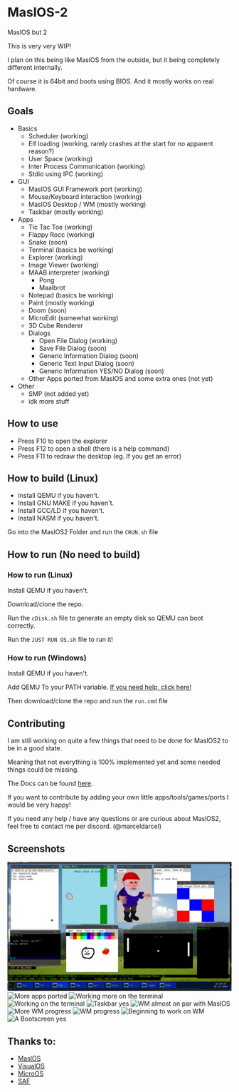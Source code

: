 # MaslOS-2
MaslOS but 2

This is very very WIP!

I plan on this being like MaslOS from the outside, but it being completely different internally.


Of course it is 64bit and boots using BIOS.
And it mostly works on real hardware.

## Goals
 + Basics
   - Scheduler (working)
   - Elf loading (working, rarely crashes at the start for no apparent reason?)
   - User Space (working)
   - Inter Process Communication (working)
   - Stdio using IPC (working)
 + GUI
   - MaslOS GUI Framework port (working)
   - Mouse/Keyboard interaction (working)
   - MaslOS Desktop / WM (mostly working)
   - Taskbar (mostly working)
 + Apps
   - Tic Tac Toe (working)
   - Flappy Rocc (working)
   - Snake (soon)
   - Terminal (basics be working)
   - Explorer (working)
   - Image Viewer (working)
   + MAAB interpreter (working)
     - Pong
     - Maalbrot
   - Notepad (basics be working)
   - Paint (mostly working)
   - Doom (soon)
   - MicroEdit (somewhat working)
   - 3D Cube Renderer
   + Dialogs
     - Open File Dialog (working)
     - Save File Dialog (soon)
     - Generic Information Dialog (soon)
     - Generic Text Input Dialog (soon)
     - Generic Information YES/NO Dialog (soon)
   - Other Apps ported from MaslOS and some extra ones (not yet)
 + Other
   - SMP (not added yet)
   - idk more stuff

## How to use
 - Press F10 to open the explorer
 - Press F12 to open a shell (there is a help command)
 - Press F11 to redraw the desktop (eg. If you get an error)

## How to build (Linux)
 - Install QEMU if you haven't.
 - Install GNU MAKE if you haven't.
 - Install GCC/LD if you haven't.
 - Install NASM if you haven't.


Go into the MaslOS2 Folder and run the `CRUN.sh` file

## How to run (No need to build)

### How to run (Linux) 
Install QEMU if you haven't.

Download/clone the repo.

Run the `cDisk.sh` file to generate an empty disk so QEMU can boot correctly.

Run the `JUST RUN OS.sh` file to run it!

### How to run (Windows)

Install QEMU if you haven't.

Add QEMU To your PATH variable. [If you need help, click here!](https://linuxhint.com/qemu-windows/)

Then download/clone the repo and run the `run.cmd` file

## Contributing
I am still working on quite a few things that need to be done for MaslOS2 to be in a good state.

Meaning that not everything is 100% implemented yet and some needed things could be missing.

The Docs can be found [here](https://github.com/marceldobehere/MaslOS-2/wiki/Application-Development-for-MaslOS2).

If you want to contribute by adding your own little apps/tools/games/ports I would be very happy!

If you need any help / have any questions or are curious about MaslOS2, feel free to contact me per discord. (@marceldarcel)






## Screenshots
![Showing off some apps](/images/demo.png)
![More apps ported](/images/some%20stuff.jpg)
![Working more on the terminal](/images/wm%206.png)
![Working on the terminal](/images/terminal%201.gif)
![Taskbar yes](/images/wm%205.png)
![WM almost on par with MaslOS](/images/wm%204.png)
![More WM progress](/images/wm%203.png)
![WM progress](/images/wm%202.png)
![Beginning to work on WM](/images/start%20of%20wm%201.png)
![A Bootscreen yes](/images/img1.png)




## Thanks to:
 - [MaslOS](https://github.com/marceldobehere/MaslOS)
 - [VisualOS](https://github.com/nothotscott/VisualOS)
 - [MicroOS](https://github.com/Glowman554/MicroOS)
 - [SAF](https://github.com/chocabloc/saf)
 
